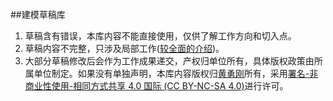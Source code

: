 ##建模草稿库

1. 草稿含有错误，本库内容不能直接使用，仅供了解工作方向和切入点。
2. 草稿内容不完整，只涉及局部工作([较全面的介绍](BigerPic.md))。
3. 大部分草稿修改后会作为工作成果递交，产权归单位所有，具体版权政策由所属单位制定。如果没有单独声明，本库内容版权归[黄勇刚](mailto:huangyg@mars22.com)所有，采用<a rel="license" href="http://creativecommons.org/licenses/by-nc-sa/4.0/">署名-非商业性使用-相同方式共享 4.0 国际 (CC BY-NC-SA 4.0)</a>进行许可。  
